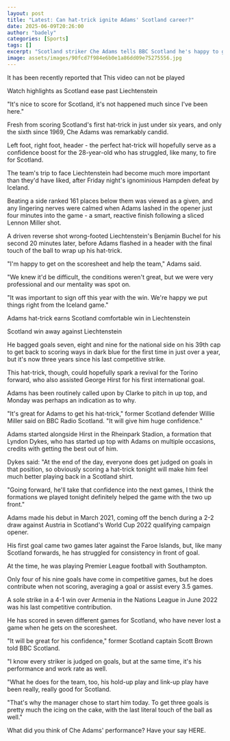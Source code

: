 ```yaml
---
layout: post
title: "Latest: Can hat-trick ignite Adams' Scotland career?"
date: 2025-06-09T20:26:00
author: "badely"
categories: [Sports]
tags: []
excerpt: "Scotland striker Che Adams tells BBC Scotland he's happy to get the nation back on track after losing to Iceland."
image: assets/images/90fcd7f984e6b0e1a86dd09e75275556.jpg
---
```


It has been recently reported that This video can not be played

Watch highlights as Scotland ease past Liechtenstein

"It's nice to score for Scotland, it's not happened much since I've been here."

Fresh from scoring Scotland's first hat-trick in just under six years, and only the sixth since 1969, Che Adams was remarkably candid.

Left foot, right foot, header - the perfect hat-trick will hopefully serve as a confidence boost for the 28-year-old who has struggled, like many, to fire for Scotland.

The team's trip to face Liechtenstein had become much more important than they'd have liked, after Friday night's ignominious Hampden defeat by Iceland.

Beating a side ranked 161 places below them was viewed as a given, and any lingering nerves were calmed when Adams lashed in the opener just four minutes into the game - a smart, reactive finish following a sliced Lennon Miller shot.

A driven reverse shot wrong-footed Liechtenstein's Benjamin Buchel for his second 20 minutes later, before Adams flashed in a header with the final touch of the ball to wrap up his hat-trick.

"I'm happy to get on the scoresheet and help the team," Adams said.

"We knew it'd be difficult, the conditions weren't great, but we were very professional and our mentality was spot on.

"It was important to sign off this year with the win. We're happy we put things right from the Iceland game."

Adams hat-trick earns Scotland comfortable win in Liechtenstein

Scotland win away against Liechtenstein

He bagged goals seven, eight and nine for the national side on his 39th cap to get back to scoring ways in dark blue for the first time in just over a year, but it's now three years since his last competitive strike.

This hat-trick, though, could hopefully spark a revival for the Torino forward, who also assisted George Hirst for his first international goal.

Adams has been routinely called upon by Clarke to pitch in up top, and Monday was perhaps an indication as to why.

"It's great for Adams to get his hat-trick," former Scotland defender Willie Miller said on BBC Radio Scotland. "It will give him huge confidence."

Adams started alongside Hirst in the Rheinpark Stadion, a formation that Lyndon Dykes, who has started up top with Adams on multiple occasions, credits with getting the best out of him.

Dykes said: "At the end of the day, everyone does get judged on goals in that position, so obviously scoring a hat-trick tonight will make him feel much better playing back in a Scotland shirt.

"Going forward, he'll take that confidence into the next games, I think the formations we played tonight definitely helped the game with the two up front."

Adams made his debut in March 2021, coming off the bench during a 2-2 draw against Austria in Scotland's World Cup 2022 qualifying campaign opener.

His first goal came two games later against the Faroe Islands, but, like many Scotland forwards, he has struggled for consistency in front of goal.

At the time, he was playing Premier League football with Southampton.

Only four of his nine goals have come in competitive games, but he does contribute when not scoring, averaging a goal or assist every 3.5 games.

A sole strike in a 4-1 win over Armenia in the Nations League in June 2022 was his last competitive contribution.

He has scored in seven different games for Scotland, who have never lost a game when he gets on the scoresheet.

"It will be great for his confidence," former Scotland captain Scott Brown told BBC Scotland.

"I know every striker is judged on goals, but at the same time, it's his performance and work rate as well.

"What he does for the team, too, his hold-up play and link-up play have been really, really good for Scotland.

"That's why the manager chose to start him today. To get three goals is pretty much the icing on the cake, with the last literal touch of the ball as well."

What did you think of Che Adams' performance? Have your say HERE.

